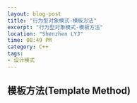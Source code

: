 ```yaml
---
layout: blog-post
title: "行为型对象模式-模板方法"
excerpt: "行为型对象模式-模板方法"
location: "Shenzhen LYJ"
time: 08:49 PM
category: C++
tags:
- 设计模式
---
```


## 模板方法(Template Method) ##




